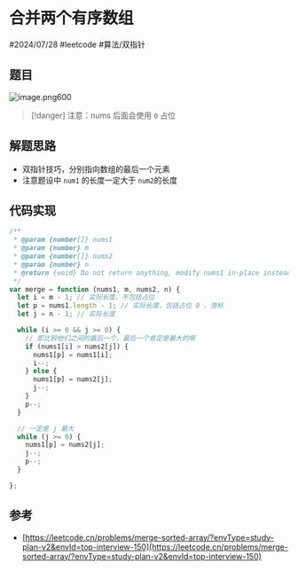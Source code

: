 
# 合并两个有序数组


#2024/07/28 #leetcode  #算法/双指针 

## 题目

![image.png600](https://832-1310531898.cos.ap-beijing.myqcloud.com/202407281626632.png?imageSlim)

> [!danger]
> 注意：nums 后面会使用 `0` 占位

## 解题思路

- 双指针技巧，分别指向数组的最后一个元素
- 注意题设中  `num1` 的长度一定大于 `num2`的长度

## 代码实现

```javascript
/**
 * @param {number[]} nums1
 * @param {number} m
 * @param {number[]} nums2
 * @param {number} n
 * @return {void} Do not return anything, modify nums1 in-place instead.
 */
var merge = function (nums1, m, nums2, n) {
  let i = m - 1; // 实际长度，不包括占位
  let p = nums1.length - 1; // 实际长度，包括占位 0 ，游标
  let j = n - 1; // 实际长度

  while (i >= 0 && j >= 0) {
    // 即比较他们之间的最后一个，最后一个肯定是最大的嘛
    if (nums1[i] > nums2[j]) {
      nums1[p] = nums1[i];
      i--;
    } else {
      nums1[p] = nums2[j];
      j--;
    }
    p--;
  }

  // 一定是 j 最大
  while (j >= 0) {
    nums1[p] = nums2[j];
    j--;
    p--;
  }

};
```

## 参考

- [https://leetcode.cn/problems/merge-sorted-array/?envType=study-plan-v2&envId=top-interview-150](https://leetcode.cn/problems/merge-sorted-array/?envType=study-plan-v2&envId=top-interview-150)

